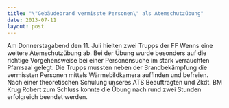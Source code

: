 ```yaml
---
title: "\"Gebäudebrand vermisste Personen\" als Atemschutzübung"
date: 2013-07-11
layout: post
---
```


Am Donnerstagabend den 11. Juli hielten zwei Trupps der FF Wenns eine weitere Atemschutzübung ab. Bei der Übung wurde besonders auf die richtige Vorgehensweise bei einer Personensuche im stark verrauchten Pfarrsaal gelegt. Die Trupps mussten neben der Brandbekämpfung die vermissten Personen mittels Wärmebildkamera auffinden und befreien. Nach einer theoretischen Schulung unseres ATS Beauftragten und Zkdt. BM Krug Robert zum Schluss konnte die Übung nach rund zwei Stunden erfolgreich beendet werden.
